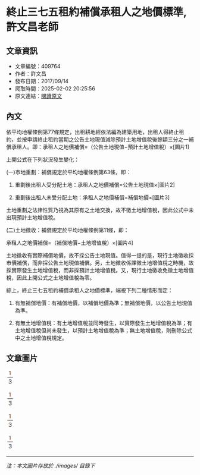 # 終止三七五租約補償承租人之地價標準,許文昌老師

## 文章資訊
- 文章編號：409764
- 作者：許文昌
- 發布日期：2017/09/14
- 爬取時間：2025-02-02 20:25:56
- 原文連結：[閱讀原文](https://real-estate.get.com.tw/Columns/detail.aspx?no=409764)

## 內文
依平均地權條例第77條規定，出租耕地經依法編為建築用地，出租人得終止租約，並按申請終止租約當期之公告土地現值減除預計土地增值稅後餘額三分之一補償承租人。即：承租人之地價補償=（公告土地現值−預計土地增值稅）×[圖片1]

上開公式在下列狀況發生變化：

(一)市地重劃：補償規定於平均地權條例第63條，即：

1. 重劃後出租人受分配土地：承租人之地價補償=公告土地現值×[圖片2]

2. 重劃後出租人未受分配土地：承租人之地價補償=補償地價×[圖片3]

土地重劃之法律性質乃視為其原有之土地交換，故不徵土地增值稅，因此公式中未出現預計土地增值稅。

(二)土地徵收：補償規定於平均地權條例第11條，即：

承租人之地價補償=（補償地價−土地增值稅）×[圖片4]

土地徵收有實際補償地價，故不採公告土地現值。值得一提的是，現行土地徵收採市價補償，而非採公告土地現值補償。另，土地徵收係課徵土地增值稅之時機，故採實際發生土地增值稅，而非採預計土地增值稅。又，現行土地徵收免徵土地增值稅，因此上開公式之土地增值稅為零。

綜上，終止三七五租約補償承租人之地價標準，端視下列二種情形而定：

1. 有無補償地價：有補償地價，以補償地價為準；無補償地價，以公告土地現值為準。

2. 有無土地增值稅：有土地增值稅並同時發生，以實際發生土地增值稅為準；有土地增值稅但尚未發生，以預計土地增值稅為準；無土地增值稅，則刪除公式中之土地增值稅規定。

## 文章圖片

![圖片1](./images/409764_bbbcd2e7.png)

![圖片2](./images/409764_bbbcd2e7.png)

![圖片3](./images/409764_bbbcd2e7.png)

![圖片4](./images/409764_bbbcd2e7.png)


---
*注：本文圖片存放於 ./images/ 目錄下*
